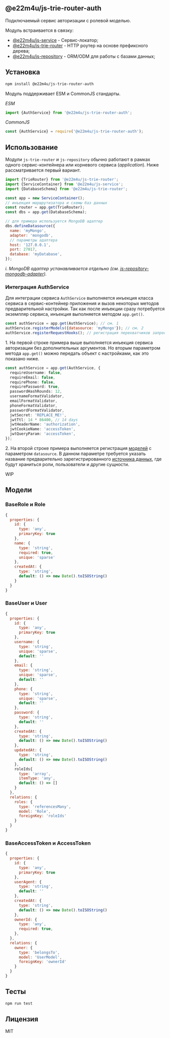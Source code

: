 ## @e22m4u/js-trie-router-auth

Подключаемый сервис авторизации с ролевой моделью.

Модуль встраивается в связку:

- [@e22m4u/js-service](https://www.npmjs.com/package/@e22m4u/js-service)
  \- Сервис-локатор;
- [@e22m4u/js-trie-router](https://www.npmjs.com/package/@e22m4u/js-trie-router)
  \- HTTP роутер на основе префиксного дерева;
- [@e22m4u/js-repository](https://www.npmjs.com/package/@e22m4u/js-repository)
  \- ORM/ODM для работы с базами данных;

## Установка

```bash
npm install @e22m4u/js-trie-router-auth
```

Модуль поддерживает ESM и CommonJS стандарты.

*ESM*

```js
import {AuthService} from '@e22m4u/js-trie-router-auth';
```

*CommonJS*

```js
const {AuthService} = require('@e22m4u/js-trie-router-auth');
```

## Использование

Модули `js-trie-router` и `js-repository` обычно работают в рамках одного
сервис-контейнера или корневого сервиса (*application*). Ниже рассматривается
первый вариант.

```js
import {TrieRouter} from '@e22m4u/js-trie-router';
import {ServiceContainer} from '@e22m4u/js-service';
import {DatabaseSchema} from '@e22m4u/js-trie-router';

const app = new ServiceContainer();
// инъекция маршрутизатора и схемы баз данных
const router = app.get(TrieRouter);
const dbs = app.get(DatabaseSchema);

// для примера используется MongoDB адаптер
dbs.defineDatasource({
  name: 'myMongo',
  adapter: 'mongodb',
  // параметры адаптера
  host: '127.0.0.1',
  port: 27017,
  database: 'myDatabase',
});
```

*i. MongoDB адаптер устанавливается отдельно (см. [js-repository-mongodb-adapter](https://www.npmjs.com/package/@e22m4u/js-repository-mongodb-adapter)).*

### Интеграция AuthService

Для интеграции сервиса `AuthService` выполняется инъекция класса сервиса
в сервис-контейнер приложения и вызов некоторых методов предварительной
настройки. Так как после инъекции сразу потребуется экземпляр сервиса,
инъекция выполняется методом `app.get()`.

```js
const authService = app.get(AuthService); // см. 1
authService.registerModels({datasource: 'myMongo'}); // см. 2
authService.registerRequestHooks(); // регистрация перехватчиков запроса
```

1\. На первой строке примера выше выполняется инъекция сервиса авторизации
без дополнительных аргументов. Но вторым параметром метода `app.get()`
можно передать объект с настройками, как это показано ниже.

```ts
const authService = app.get(AuthService, {
  requireUsername: false,
  requireEmail: false,
  requirePhone: false,
  requirePassword: true,
  passwordHashRounds: 12,
  usernameFormatValidator,
  emailFormatValidator,
  phoneFormatValidator,
  passwordFormatValidator,
  jwtSecret: 'REPLACE_ME!',
  jwtTtl: 14 * 86400, // 14 days
  jwtHeaderName: 'authorization',
  jwtCookieName: 'accessToken',
  jwtQueryParam: 'accessToken',
});
```

2\. На второй строке примера выполняется регистрация [моделей](#Модели)
с параметром `datasource`. В данном параметре требуется указать название
предварительно зарегистрированного
[источника данных](https://www.npmjs.com/package/@e22m4u/js-repository#источник-данных),
где будут храниться роли, пользователи и другие сущности.

WIP

## Модели

### BaseRole и Role

```js
{
  properties: {
    id: {
      type: 'any',
      primaryKey: true
    },
    name: {
      type: 'string',
      required: true,
      unique: 'sparse'
    },
    createdAt: {
      type: 'string',
      default: () => new Date().toISOString()
    }
  }
}
```

### BaseUser и User

```js
{
  properties: {
    id: {
      type: 'any',
      primaryKey: true
    },
    username: {
      type: 'string',
      unique: 'sparse',
      default: ''
    },
    email: {
      type: 'string',
      unique: 'sparse',
      default: ''
    },
    phone: {
      type: 'string',
      unique: 'sparse',
      default: ''
    },
    password: {
      type: 'string',
      default: ''
    },
    createdAt: {
      type: 'string',
      default: () => new Date().toISOString()
    },
    updatedAt: {
      type: 'string',
      default: () => new Date().toISOString()
    },
    roleIds{
      type: 'array',
      itemType: 'any',
      default: () => []
    }
  },
  relations: {
    roles: {
      type: 'referencesMany',
      model: 'Role',
      foreignKey: 'roleIds'
    }
  }
}
```

### BaseAccessToken и AccessToken

```js
{
  properties: {
    id: {
      type: 'any',
      primaryKey: true
    },
    userAgent: {
      type: 'string',
      default: ''
    },
    createdAt: {
      type: 'string',
      default: () => new Date().toISOString()
    },
    ownerId: {
      type: 'any',
      required: true,
    },
  },
  relations: {
    owner: {
      type: 'belongsTo',
      model: 'UserModel',
      foreignKey: 'ownerId'
    }
  }
}
```

## Тесты

```bash
npm run test
```

## Лицензия

MIT
